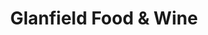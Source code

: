 ---
title: "Glanfield Food & Wine"
url: /east-grinstead/glanfield-food-und-wine/
shop: Lebensmittel
---